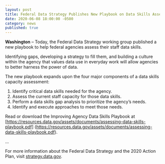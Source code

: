 ```yaml
---
layout: post
title: Federal Data Strategy Publishes New Playbook on Data Skills Assessment
date: 2020-06-08 18:00:00 -0500
category: news
published: true
---
```


**Washington** – Today, the Federal Data Strategy working group published a new playbook to help federal agencies assess their staff data skills.

Identifying gaps, developing a strategy to fill them, and building a culture within the agency that values data use in everyday work will allow agencies to better harness the power of data.

The new playbook expands upon the four major components of a data skills capacity assessment:
1. Identify critical data skills needed for the agency.
2. Assess the current staff capacity for those data skills.
3. Perform a data skills gap analysis to prioritize the agency’s needs.
4. Identify and execute approaches to meet those needs.

Read or download the Improving Agency Data Skills Playbook at [https://resources.data.gov/assets/documents/assessing-data-skills-playbook.pdf] (https://resources.data.gov/assets/documents/assessing-data-skills-playbook.pdf).

...

For more information about the Federal Data Strategy and the 2020 Action Plan, visit [strategy.data.gov](https://strategy.data.gov).
